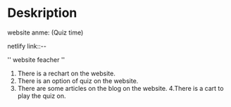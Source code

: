# Deskription


website anme:  (Quiz time)

netlify link::--   

'' website  feacher ''
1. There is a rechart on the website.
2. There is an option of quiz on the website.
3. There are some articles on the blog on the website.
4.There is a cart to play the quiz on.
